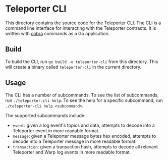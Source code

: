 # Teleporter CLI

This directory contains the source code for the Teleporter CLI. The CLI is a command line interface for interacting with the Teleporter contracts. It is written with [cobra](https://github.com/spf13/cobra) commands as a Go application.

## Build

To build the CLI, run `go build -o teleporter-cli` from this directory. This will create a binary called `teleporter-cli` in the current directory.

## Usage

The CLI has a number of subcommands. To see the list of subcommands, run `./teleporter-cli help`. To see the help for a specific subcommand, run `./teleporter-cli help <subcommand>`.

The supported subcommands include:

- `event`: given a log event's topics and data, attempts to decode into a Teleporter event in more readable format.
- `message`: given a Teleporter message bytes hex encoded, attempts to decode into a Teleporter message in more readable format.
- `transaction`: given a transaction hash, attempts to decode all relevant Teleporter and Warp log events in more readable format.
